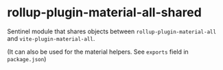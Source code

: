 # rollup-plugin-material-all-shared

Sentinel module that shares objects between `rollup-plugin-material-all` and `vite-plugin-material-all`.

(It can also be used for the material helpers. See `exports` field in `package.json`)
